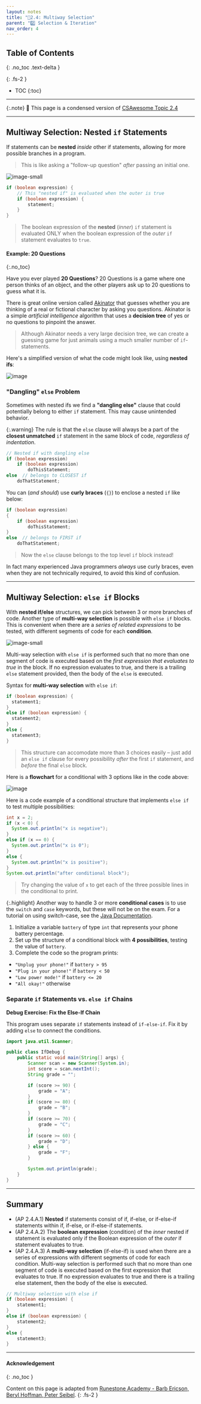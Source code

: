 ```yaml
---
layout: notes
title: "📓2.4: Multiway Selection" 
parent: "2️⃣ Selection & Iteration"
nav_order: 4
---
```


## Table of Contents
{: .no_toc .text-delta }

{: .fs-2 }
- TOC
{:toc}

---

{:.note}
📖 This page is a condensed version of [CSAwesome Topic 2.4](https://runestone.academy/ns/books/published/csawesome2/topic-2-4-nested-ifs.html) 

---

## Multiway Selection: Nested `if` Statements

If statements can be **nested** _inside_ other if statements, allowing for more possible branches in a program. 
> This is like asking a "follow-up question" _after_ passing an initial one.

![image-small](https://www.macalester.edu/russian-studies/wp-content/uploads/sites/535/2013/08/matryoshka646.jpg)

```java
if (boolean expression) {
    // This "nested if" is evaluated when the outer is true
    if (boolean expression) {
        statement;
    }
}
```
> The boolean expression of the **nested** (_inner_) `if` statement is evaluated ONLY when the boolean expression of the _outer_ `if` statement evaluates to `true`.


#### Example: 20 Questions
{:.no_toc}

Have you ever played **20 Questions**? 20 Questions is a game where one person thinks of an object, and the other players ask up to 20 questions to guess what it is.

There is great online version called [Akinator](https://en.akinator.com/) that guesses whether you are thinking of a real or fictional character by asking you questions. Akinator is a simple _artificial intelligence_ algorithm that uses a **decision tree** of yes or no questions to pinpoint the answer.
> Although Akinator needs a very large decision tree, we can create a guessing game for just animals using a much smaller number of `if`-statements.

Here's a simplified version of what the code might look like, using **nested ifs**:

![image](Figures/if-else-example.png)

### "Dangling" `else` Problem

Sometimes with nested ifs we find a **"dangling else"** clause that could potentially belong to either `if` statement. This may cause unintended behavior. 

{:.warning}
The rule is that the `else` clause will always be a part of the **closest unmatched** `if` statement in the same block of code, _regardless of indentation_.

```java
// Nested if with dangling else
if (boolean expression)
    if (boolean expression)
        doThisStatement;
else  // belongs to CLOSEST if
    doThatStatement;
```

You can (_and should_) use **curly braces** (`{}`) to enclose a nested `if` like below:

```java
if (boolean expression)
{
    if (boolean expression)
        doThisStatement;
}
else  // belongs to FIRST if
    doThatStatement;
```
> Now the `else` clause belongs to the top level `if` block instead!

In fact many experienced Java programmers _always_ use curly braces, even when
they are not technically required, to avoid this kind of confusion.

---

## Multiway Selection: `else if` Blocks

With **nested if/else** structures, we can pick between 3 or more branches of code. Another type of **multi-way selection** is possible with `else if` blocks. This is convenient when there are a _series of related expressions_ to be tested, with different segments of code for each **condition**. 

![image-small](https://static.producer.com/wp-content/uploads/2017/06/05-GettyImages-497342837-5col.jpg)

Multi-way selection with `else if` is performed such that no more than one segment of code is executed based on the _first expression that evaluates to true_ in the block. If no expression evaluates to true, and there is a trailing `else` statement provided, then the body of the `else` is executed.

<div class="imp" markdown="block">
    
Syntax for **multi-way selection** with `else if`:

```java
if (boolean expression) {
  statement1;
}
else if (boolean expression) {
  statement2;
}
else {
  statement3;
}
```
> This structure can accomodate more than 3 choices easily – just add an `else if` clause for every possibility _after_ the first `if` statement, and _before_ the final `else` block. 

</div>

Here is a **flowchart** for a conditional with 3 options like in the code above:

![image](Figures/Condition-three.png)

Here is a code example of a conditional structure that implements `else if` to test multiple possibilities:

```java
int x = 2;
if (x < 0) {
  System.out.println("x is negative");
}
else if (x == 0) {
  System.out.println("x is 0");
}
else {
  System.out.println("x is positive");
}
System.out.println("after conditional block");
```
> Try changing the value of `x` to get each of the three possible lines in the conditional to print.

{:.highlight}
Another way to handle 3 or more **conditional cases** is to use the ``switch`` and ``case`` keywords, but these will not be on the exam. For a tutorial on using switch-case, see the [Java Documentation](https://docs.oracle.com/javase/tutorial/java/nutsandbolts/switch.html).

<div class="task" markdown="block">

1. Initialize a variable `battery` of type `int` that represents your phone battery percentage. 
2. Set up the structure of a conditional block with **4 possibilities**, testing the value of `battery`. 
3. Complete the code so the program prints:

* `"Unplug your phone!"` if `battery > 95`
* `"Plug in your phone!"` if `battery < 50`
* `"Low power mode!"` if `battery <= 20`
* `"All okay!"` otherwise

</div>

### Separate `if` Statements vs. `else if` Chains

<div class="task" markdown="block">

**Debug Exercise: Fix the Else-If Chain**

This program uses separate `if` statements instead of `if-else-if`. Fix it by adding `else` to connect the conditions.

```java
import java.util.Scanner;

public class IfDebug {
    public static void main(String[] args) {
        Scanner scan = new Scanner(System.in);
        int score = scan.nextInt();
        String grade = "";

        if (score >= 90) {
            grade = "A";
        }
        if (score >= 80) {
            grade = "B";
        }
        if (score >= 70) {
            grade = "C";
        }
        if (score >= 60) {
            grade = "D";
        } else {
            grade = "F";
        }

        System.out.println(grade);
    }
}
```

</div>


---

## Summary

- (AP 2.4.A.1) **Nested** if statements consist of if, if-else, or if-else-if statements within if, if-else, or if-else-if statements.
- (AP 2.4.A.2) The **boolean expression** (condition) of the _inner_ nested if statement is evaluated only if the Boolean expression of the _outer_ if statement evaluates to true.
- (AP 2.4.A.3) A **multi-way selection** (if-else-if) is used when there are a series of expressions with different segments of code for each condition. Multi-way selection is performed such that no more than one segment of code is executed based on the first expression that evaluates to true. If no expression evaluates to true and there is a trailing else statement, then the body of the else is executed.

```java
// Multiway selection with else if
if (boolean expression) {
    statement1;
}
else if (boolean expression) {
    statement2;
}
else {
    statement3;
}
```

---

#### Acknowledgement
{: .no_toc }

Content on this page is adapted from [Runestone Academy - Barb Ericson, Beryl Hoffman, Peter Seibel](https://runestone.academy/ns/books/published/csawesome2/csawesome2.html).
{: .fs-2 }
